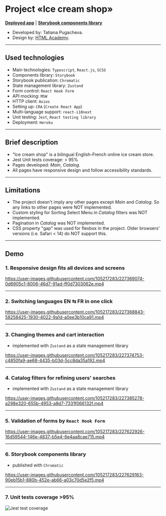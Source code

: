 # Project «Ice cream shop»

**[Deployed app](https://ice-cream-shop-t.herokuapp.com/main)** | **[Storybook components library](https://www.chromatic.com/library?appId=640f67b11514dd0e2d762984)**

* Developed by: Tatiana Pugacheva.
* Design by: [HTML Academy](https://htmlacademy.ru/).

---

## Used technologies

* Main technologies: `Typescript`, `React.js`, `SCSS`
* Components library: `Storybook`
* Storybook publication: `Chromatic`
* State management library: `Zustand`
* Form control: `React Hook Form`
* API mocking: `MSW`
* HTTP client: `Axios`
* Setting up: `CRA` (`Create React App`)
* Multi-language support: `react-i18next`
* Unit testing: `Jest`, `React testing library`
* Deployment: `Heroku`

---

## Brief description

* "Ice cream shop" is a bilingual English-French online ice cream store.
* Jest Unit tests coverage: > 95%
* Pages developed: *Main*, *Catalog*.
* All pages have responsive design and follow accessibility standards.

---

## Limitations

* The project doesn't imply any other pages except *Main* and *Catalog*. So any links to other pages were NOT implemented.
* Custom styling for Sorting Select Menu in *Catalog* filters was NOT implemented.
* Pagination in *Catalog* was NOT implemented.
* CSS property "gap" was used for flexbox in the project. Older browsers' versions (i.e. Safari < 14) do NOT support this.

___

## Demo

### 1. Responsive design fits all devices and screens

https://user-images.githubusercontent.com/105217283/227369074-0d6905c1-8006-46d7-91ad-ff0d7303062e.mp4

---

### 2. Switching languages EN ⇆ FR in one click

https://user-images.githubusercontent.com/105217283/227368843-58258425-1930-4022-9a1d-a0ee3b10ca91.mp4

---

### 3. Changing themes and cart interaction 
* implemented with `Zustand` as a state management library

https://user-images.githubusercontent.com/105217283/227374753-c4850fa9-ae68-4435-b03d-5cc8da35a192.mp4

---

### 4. Catalog filters for refining users' searches 
* implemented with `Zustand` as a state management library

https://user-images.githubusercontent.com/105217283/227385278-a298e320-655b-4953-a8d7-7331f066132f.mp4

---

### 5. Validation of forms by `React Hook Form`

https://user-images.githubusercontent.com/105217283/227622926-16d59544-146e-4837-b5e4-6e4aa8cae715.mp4

---

### 6. Storybook components library
* published with `Chromatic`

https://user-images.githubusercontent.com/105217283/227629163-90eb15b1-880b-452e-ab66-a03c70d5e2f5.mp4

---

### 7. Unit tests coverage >95%


![Jest test coverage](https://user-images.githubusercontent.com/105217283/228634578-9889229f-928f-4ea0-bfa0-c06499fa9a7b.jpg)


